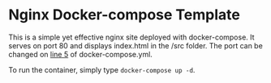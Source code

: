 # Nginx Docker-compose Template

This is a simple yet effective nginx site deployed with 
docker-compose. It serves on port 80 and displays index.html
in the /src folder. The port can be changed on [line 5](https://github.com/voidarclabs/docker.nginx/blob/main/docker-compose.yml#L5)
of docker-compose.yml. 

To run the container, simply type `docker-compose up -d`.